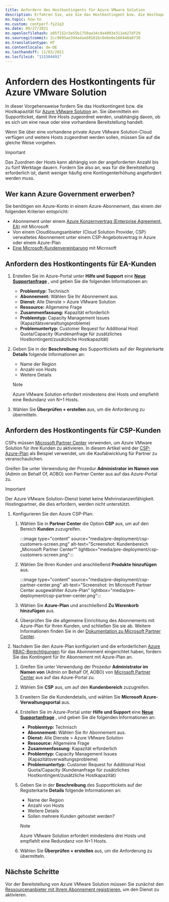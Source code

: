 ```yaml
---
title: Anfordern des Hostkontingents für Azure VMware Solution
description: Erfahren Sie, wie Sie das Hostkontingent bzw. die Hostkapazität für Azure VMware Solution anfordern. Sie können auch weitere Hosts in einer vorhandenen privaten Azure VMware Solution-Cloud anfordern.
ms.topic: how-to
ms.custom: contperf-fy21q3
ms.date: 09/27/2021
ms.openlocfilehash: a95f152c5e55b1750aa34c9a4093e311eb27df29
ms.sourcegitcommit: 2cc9695ae394adae60161bc0e6e0e166440a0730
ms.translationtype: HT
ms.contentlocale: de-DE
ms.lasthandoff: 11/03/2021
ms.locfileid: "131504491"
---
```

# <a name="request-host-quota-for-azure-vmware-solution"></a>Anfordern des Hostkontingents für Azure VMware Solution

In dieser Vorgehensweise fordern Sie das Hostkontingent bzw. die Hostkapazität für [Azure VMware Solution](introduction.md) an. Sie übermitteln ein Supportticket, damit Ihre Hosts zugeordnet werden, unabhängig davon, ob es sich um eine neue oder eine vorhandene Bereitstellung handelt. 

Wenn Sie über eine vorhandene private Azure VMware Solution-Cloud verfügen und weitere Hosts zugeordnet werden sollen, müssen Sie auf die gleiche Weise vorgehen.

>[!IMPORTANT]
>Das Zuordnen der Hosts kann abhängig von der angeforderten Anzahl bis zu fünf Werktage dauern.  Fordern Sie also an, was für die Bereitstellung erforderlich ist, damit weniger häufig eine Kontingenterhöhung angefordert werden muss.

## <a name="eligibility-criteria"></a>Wer kann Azure Government erwerben?

Sie benötigen ein Azure-Konto in einem Azure-Abonnement, das einem der folgenden Kriterien entspricht:

- Abonnement unter einem [Azure Konzernvertrag (Enterprise Agreement, EA)](../cost-management-billing/manage/ea-portal-agreements.md) mit Microsoft
- Von einem Cloudlösungsanbieter (Cloud Solution Provider, CSP) verwaltetes Abonnement unter einem CSP-Angebotsvertrag in Azure oder einem Azure-Plan
- [Eine Microsoft-Kundenvereinbarung](../cost-management-billing/understand/mca-overview.md) mit Microsoft

## <a name="request-host-quota-for-ea-customers"></a>Anfordern des Hostkontingents für EA-Kunden

1. Erstellen Sie im Azure-Portal unter **Hilfe und Support** eine **[Neue Supportanfrage](https://rc.portal.azure.com/#create/Microsoft.Support)** , und geben Sie die folgenden Informationen an:
   - **Problemtyp:** Technisch
   - **Abonnement:** Wählen Sie Ihr Abonnement aus.
   - **Dienst:** Alle Dienste > Azure VMware Solution
   - **Ressource:** Allgemeine Frage 
   - **Zusammenfassung:** Kapazität erforderlich
   - **Problemtyp:** Capacity Management Issues (Kapazitätsverwaltungsprobleme)
   - **Problemuntertyp:** Customer Request for Additional Host Quota/Capacity (Kundenanfrage für zusätzliches Hostkontingent/zusätzliche Hostkapazität)

1. Geben Sie in der **Beschreibung** des Supporttickets auf der Registerkarte **Details** folgende Informationen an:
 
   - Name der Region
   - Anzahl von Hosts
   - Weitere Details

   >[!NOTE]
   >Azure VMware Solution erfordert mindestens drei Hosts und empfiehlt eine Redundanz von N+1 Hosts. 

1. Wählen Sie **Überprüfen + erstellen** aus, um die Anforderung zu übermitteln.


## <a name="request-host-quota-for-csp-customers"></a>Anfordern des Hostkontingents für CSP-Kunden 

CSPs müssen [Microsoft Partner Center](https://partner.microsoft.com) verwenden, um Azure VMware Solution für ihre Kunden zu aktivieren. In diesem Artikel wird der [CSP-Azure-Plan](/partner-center/azure-plan-lp) als Beispiel verwendet, um die Kaufabwicklung für Partner zu veranschaulichen.

Greifen Sie unter Verwendung der Prozedur **Administrator im Namen von** (Admin on Behalf Of, AOBO) von Partner Center aus auf das Azure-Portal zu.

>[!IMPORTANT] 
>Der Azure VMware Solution-Dienst bietet keine Mehrinstanzenfähigkeit. Hostingpartner, die dies erfordern, werden nicht unterstützt. 

1. Konfigurieren Sie den Azure CSP-Plan:

   1. Wählen Sie in **Partner Center** die Option **CSP** aus, um auf den Bereich **Kunden** zuzugreifen.
   
      :::image type="content" source="media/pre-deployment/csp-customers-screen.png" alt-text="Screenshot: Kundenbereich „Microsoft Partner Center“" lightbox="media/pre-deployment/csp-customers-screen.png":::
   
   1. Wählen Sie Ihren Kunden und anschließend **Produkte hinzufügen** aus.
   
      :::image type="content" source="media/pre-deployment/csp-partner-center.png" alt-text="Screenshot: Im Microsoft Partner Center ausgewählter Azure-Plan" lightbox="media/pre-deployment/csp-partner-center.png":::
   
   1. Wählen Sie **Azure-Plan** und anschließend **Zu Warenkorb hinzufügen** aus. 
   
   1. Überprüfen Sie die allgemeine Einrichtung des Abonnements mit Azure-Plan für Ihren Kunden, und schließen Sie sie ab. Weitere Informationen finden Sie in der [Dokumentation zu Microsoft Partner Center](/partner-center/azure-plan-manage).

1. Nachdem Sie den Azure-Plan konfiguriert und die erforderlichen [Azure RBAC-Berechtigungen](/partner-center/azure-plan-manage) für das Abonnement eingerichtet haben, fordern Sie das Kontingent für Ihr Abonnement mit Azure-Plan an. 

   1. Greifen Sie unter Verwendung der Prozedur **Administrator im Namen von** (Admin on Behalf Of, AOBO) von [Microsoft Partner Center](https://partner.microsoft.com) aus auf das Azure-Portal zu.
   
   1. Wählen Sie **CSP** aus, um auf den **Kundenbereich** zuzugreifen.
   
   1. Erweitern Sie die Kundendetails, und wählen Sie **Microsoft Azure-Verwaltungsportal** aus.
   
   1. Erstellen Sie im Azure-Portal unter **Hilfe und Support** eine **[Neue Supportanfrage](https://rc.portal.azure.com/#create/Microsoft.Support)** , und geben Sie die folgenden Informationen an:
      - **Problemtyp:** Technisch
      - **Abonnement:** Wählen Sie Ihr Abonnement aus.
      - **Dienst:** Alle Dienste > Azure VMware Solution
      - **Ressource:** Allgemeine Frage 
      - **Zusammenfassung:** Kapazität erforderlich
      - **Problemtyp:** Capacity Management Issues (Kapazitätsverwaltungsprobleme)
      - **Problemuntertyp:** Customer Request for Additional Host Quota/Capacity (Kundenanfrage für zusätzliches Hostkontingent/zusätzliche Hostkapazität)
   
   1. Geben Sie in der **Beschreibung** des Supporttickets auf der Registerkarte **Details** folgende Informationen an:
   
      - Name der Region
      - Anzahl von Hosts
      - Weitere Details
      - Sollen mehrere Kunden gehostet werden?
   
      >[!NOTE]
      >Azure VMware Solution erfordert mindestens drei Hosts und empfiehlt eine Redundanz von N+1 Hosts. 
   
   1. Wählen Sie **Überprüfen + erstellen** aus, um die Anforderung zu übermitteln.


## <a name="next-steps"></a>Nächste Schritte

Vor der Bereitstellung von Azure VMware Solution müssen Sie zunächst den [Ressourcenanbieter mit Ihrem Abonnement registrieren](deploy-azure-vmware-solution.md#register-the-microsoftavs-resource-provider), um den Dienst zu aktivieren.   
